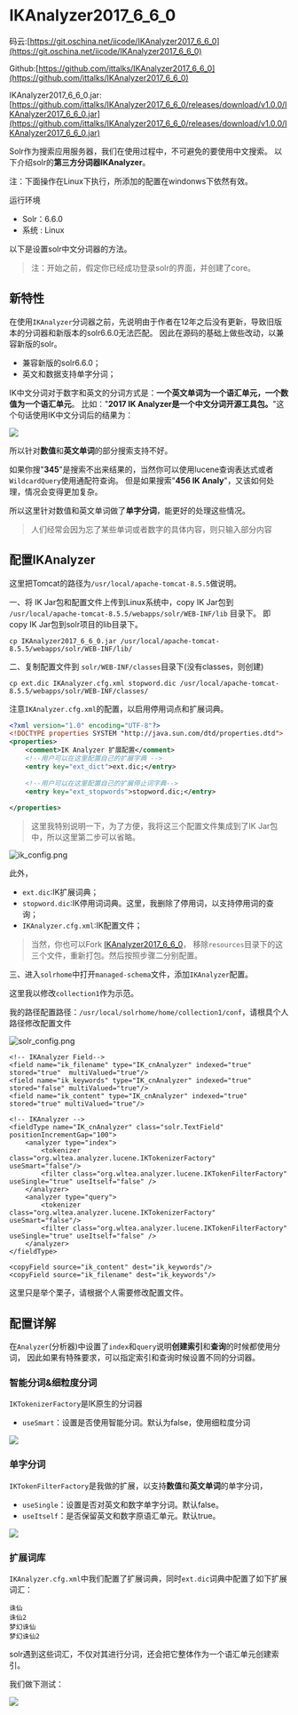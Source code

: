 # IKAnalyzer2017_6_6_0

码云:[https://git.oschina.net/iicode/IKAnalyzer2017_6_6_0](https://git.oschina.net/iicode/IKAnalyzer2017_6_6_0)

Github:[https://github.com/ittalks/IKAnalyzer2017_6_6_0](https://github.com/ittalks/IKAnalyzer2017_6_6_0)

IKAnalyzer2017_6_6_0.jar:[https://github.com/ittalks/IKAnalyzer2017_6_6_0/releases/download/v1.0.0/IKAnalyzer2017_6_6_0.jar](https://github.com/ittalks/IKAnalyzer2017_6_6_0/releases/download/v1.0.0/IKAnalyzer2017_6_6_0.jar)

Solr作为搜索应用服务器，我们在使用过程中，不可避免的要使用中文搜索。
以下介绍solr的**第三方分词器IKAnalyzer**。

注：下面操作在Linux下执行，所添加的配置在windonws下依然有效。

运行环境
- Solr：6.6.0
- 系统 : Linux

以下是设置solr中文分词器的方法。

>注：开始之前，假定你已经成功登录solr的界面，并创建了core。

## 新特性

在使用`IKAnalyzer`分词器之前，先说明由于作者在12年之后没有更新，导致旧版本的分词器和新版本的solr6.6.0无法匹配。
因此在源码的基础上做些改动，以兼容新版的solr。

- 兼容新版的solr6.6.0；
- 英文和数据支持单字分词；

IK中文分词对于数字和英文的分词方式是：**一个英文单词为一个语汇单元，一个数值为一个语汇单元**。
比如："**2017 IK Analyzer是一个中文分词开源工具包。**"这个句话使用IK中文分词后的结果为：

![](images/ik_analyzer.png)

所以针对**数值**和**英文单词**的部分搜索支持不好。

如果你搜"**345**"是搜索不出来结果的，当然你可以使用lucene查询表达式或者`WildcardQuery`使用通配符查询。
但是如果搜索"**456 IK Analy**"，又该如何处理，情况会变得更加复杂。

所以这里针对数值和英文单词做了**单字分词**，能更好的处理这些情况。

>人们经常会因为忘了某些单词或者数字的具体内容，则只输入部分内容

## 配置IKAnalyzer

这里把Tomcat的路径为`/usr/local/apache-tomcat-8.5.5`做说明。

一、将 IK Jar包和配置文件上传到Linux系统中，copy IK Jar包到 `/usr/local/apache-tomcat-8.5.5/webapps/solr/WEB-INF/lib` 目录下。
即copy IK Jar包到solr项目的lib目录下。

```text
cp IKAnalyzer2017_6_6_0.jar /usr/local/apache-tomcat-8.5.5/webapps/solr/WEB-INF/lib/
```

二、复制配置文件到 `solr/WEB-INF/classes`目录下(没有classes，则创建)

```text
cp ext.dic IKAnalyzer.cfg.xml stopword.dic /usr/local/apache-tomcat-8.5.5/webapps/solr/WEB-INF/classes/
```

注意`IKAnalyzer.cfg.xml`的配置，以启用停用词点和扩展词典。

```xml
<?xml version="1.0" encoding="UTF-8"?>
<!DOCTYPE properties SYSTEM "http://java.sun.com/dtd/properties.dtd">  
<properties>  
	<comment>IK Analyzer 扩展配置</comment>
	<!--用户可以在这里配置自己的扩展字典 -->
	<entry key="ext_dict">ext.dic;</entry> 
	
	<!--用户可以在这里配置自己的扩展停止词字典-->
	<entry key="ext_stopwords">stopword.dic;</entry> 
	
</properties>
```

>这里我特别说明一下，为了方便，我将这三个配置文件集成到了IK Jar包中，所以这里第二步可以省略。

![ik_config.png](images/ik_config.png)

此外，
- `ext.dic`:IK扩展词典；
- `stopword.dic`:IK停用词词典。这里，我删除了停用词，以支持停用词的查询；
- `IKAnalyzer.cfg.xml`:IK配置文件；

>当然，你也可以Fork [IKAnalyzer2017_6_6_0](https://github.com/ittalks/IKAnalyzer2017_6_6_0)，
移除`resources`目录下的这三个文件，重新打包。然后按照步骤二分别配置。

三、进入`solrhome`中打开`managed-schema`文件，添加`IKAnalyzer`配置。

这里我以修改`collection1`作为示范。

我的路径配置路径：`/usr/local/solrhome/home/collection1/conf`，请根具个人路径修改配置文件

![solr_config.png](images/solr_config.png)

```text
<!-- IKAnalyzer Field-->
<field name="ik_filename" type="IK_cnAnalyzer" indexed="true" stored="true"  multiValued="true"/>
<field name="ik_keywords" type="IK_cnAnalyzer" indexed="true" stored="false" multiValued="true"/>
<field name="ik_content" type="IK_cnAnalyzer" indexed="true" stored="true" multiValued="true"/>

<!-- IKAnalyzer -->
<fieldType name="IK_cnAnalyzer" class="solr.TextField" positionIncrementGap="100">
    <analyzer type="index">
        <tokenizer class="org.wltea.analyzer.lucene.IKTokenizerFactory" useSmart="false"/>
        <filter class="org.wltea.analyzer.lucene.IKTokenFilterFactory" useSingle="true" useItself="false" />
    </analyzer>
    <analyzer type="query">
        <tokenizer class="org.wltea.analyzer.lucene.IKTokenizerFactory" useSmart="false"/>
        <filter class="org.wltea.analyzer.lucene.IKTokenFilterFactory" useSingle="true" useItself="false" />
    </analyzer>
</fieldType>

<copyField source="ik_content" dest="ik_keywords"/>
<copyField source="ik_filename" dest="ik_keywords"/>
```

这里只是举个栗子，请根据个人需要修改配置文件。

## 配置详解

在`Analyzer`(分析器)中设置了`index`和`query`说明**创建索引**和**查询**的时候都使用分词，
因此如果有特殊要求，可以指定索引和查询时候设置不同的分词器。

### 智能分词&细粒度分词

`IKTokenizerFactory`是IK原生的分词器
- `useSmart`：设置是否使用智能分词。默认为false，使用细粒度分词

![](images/ik_analyzer2.png)

### 单字分词

`IKTokenFilterFactory`是我做的扩展，以支持**数值**和**英文单词**的单字分词，
- `useSingle`：设置是否对英文和数字单字分词。默认false。
- `useItself`：是否保留英文和数字原语汇单元。默认true。

![](images/ik_analyzer3.png)

### 扩展词库

`IKAnalyzer.cfg.xml`中我们配置了扩展词典，同时`ext.dic`词典中配置了如下扩展词汇：

```text
诛仙
诛仙2
梦幻诛仙
梦幻诛仙2
```

solr遇到这些词汇，不仅对其进行分词，还会把它整体作为一个语汇单元创建索引。

我们做下测试：

![](images/ik_analyzer4.png)